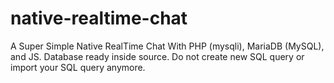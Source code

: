# native-realtime-chat
A Super Simple Native RealTime Chat With PHP (mysqli), MariaDB (MySQL), and JS. Database ready inside source. Do not create new SQL query or import your SQL query anymore.
